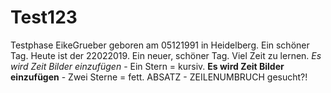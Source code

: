 # Test123
Testphase
EikeGrueber geboren am 05121991 in Heidelberg.
Ein schöner Tag.
Heute ist der 22022019.
Ein neuer, schöner Tag. Viel Zeit zu lernen.
*Es wird Zeit Bilder einzufügen*    - Ein Stern   = kursiv.
**Es wird Zeit Bilder einzufügen**  - Zwei Sterne = fett.
ABSATZ - ZEILENUMBRUCH gesucht?!
